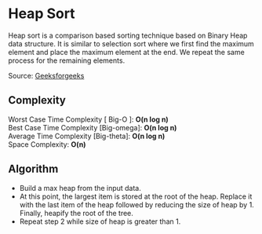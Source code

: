 # Heap Sort

Heap sort is a comparison based sorting technique based on Binary Heap data structure. It is similar to selection sort where we first find the maximum element and place the maximum element at the end. We repeat the same process for the remaining elements.

Source: [Geeksforgeeks](https://www.geeksforgeeks.org/heap-sort/)

## Complexity

Worst Case Time Complexity [ Big-O ]: **O(n log n)**  
Best Case Time Complexity [Big-omega]: **O(n log n)**  
Average Time Complexity [Big-theta]: **O(n log n)**  
Space Complexity: **O(n)**

## Algorithm

* Build a max heap from the input data.
* At this point, the largest item is stored at the root of the heap. Replace it with the last item of the heap followed by reducing the size of heap by 1. Finally, heapify the root of the tree.
* Repeat step 2 while size of heap is greater than 1.
